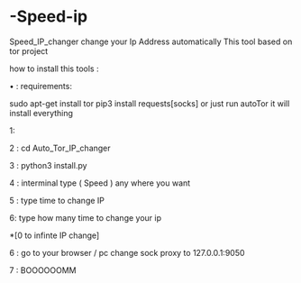 # -Speed-ip
Speed_IP_changer 
change your Ip Address automatically This tool based on tor project

how to install this tools :

• : requirements:

sudo apt-get install tor pip3 install requests[socks] or just run autoTor it will install everything

1: 

2 : cd Auto_Tor_IP_changer

3 : python3 install.py

4 : interminal type ( Speed ) any where you want

5 : type time to change IP

6: type how many time to change your ip

*[0 to infinte IP change]

6 : go to your browser / pc change sock proxy to 127.0.0.1:9050

7 : BOOOOOOMM
